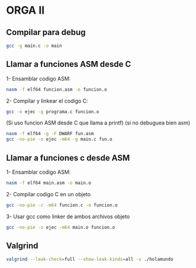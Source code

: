 # ORGA II

## Compilar para debug

```sh
gcc -g main.c -o main
```

## Llamar a funciones ASM desde C

1- Ensamblar codigo ASM:

```sh
nasm -f elf64 funcion.asm -o funcion.o
```

2- Compilar y linkear el codigo C:

```sh
gcc -o ejec -g programa.c funcion.o
```

(Si uso funcion ASM desde C que llama a printf)
(si no debuguea bien asm)
```sh
nasm -f elf64 -g -F DWARF fun.asm
gcc -no-pie -o ejec -m64 -g main.c fun.o
```

## Llamar a funciones c desde ASM

1- Ensamblar codigo ASM:

```sh
nasm -f elf64 main.asm -o main.o
```

2- Compilar codigo C en un objeto

```sh
gcc -no-pie -c -m64 funcion.c -o funcion.o
```
3- Usar gcc como linker de ambos archivos objeto

```sh
gcc -no-pie -o ejec -m64 main.o funcion.o
```

## Valgrind
```sh
valgrind --leak-check=full --show-leak-kinds=all -v ./holamundo
```